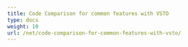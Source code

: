 ```yaml
---
title: Code Comparison for common features with VSTO
type: docs
weight: 10
url: /net/code-comparison-for-common-features-with-vsto/
---
```

